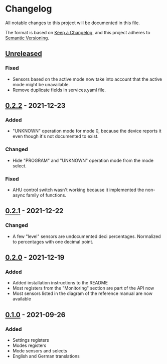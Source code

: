 # Changelog

All notable changes to this project will be documented in this file.

The format is based on [Keep a Changelog](https://keepachangelog.com/en/1.0.0/),
and this project adheres to [Semantic Versioning](https://semver.org/spec/v2.0.0.html).

## [Unreleased]

### Fixed

- Sensors based on the active mode now take into account that the active mode might be unavailable.
- Remove duplicate fields in services.yaml file.

## [0.2.2] - 2021-12-23

### Added

- "UNKNOWN" operation mode for mode 0, because the device reports it even though it's not documented to exist.

### Changed

- Hide "PROGRAM" and "UNKNOWN" operation mode from the mode select.

### Fixed

- AHU control switch wasn't working because it implemented the non-async family of functions.

## [0.2.1] - 2021-12-22

### Changed

- A few "level" sensors are undocumented deci percentages. Normalized to percentages with one decimal point.

## [0.2.0] - 2021-12-19

### Added

- Added installation instructions to the README
- Most registers from the "Monitoring" section are part of the API now
- Most sensors listed in the diagram of the reference manual are now available

## [0.1.0] - 2021-09-26

### Added

- Settings registers
- Modes registers
- Mode sensors and selects
- English and German translations

[Unreleased]: https://gitlab.bg12.ch/home-assistant/komfovent-c5/-/compare/v0.2.2...main
[0.2.2]:      https://gitlab.bg12.ch/home-assistant/komfovent-c5/-/tags/v0.2.2
[0.2.1]:      https://gitlab.bg12.ch/home-assistant/komfovent-c5/-/tags/v0.2.1
[0.2.0]:      https://gitlab.bg12.ch/home-assistant/komfovent-c5/-/tags/v0.2.0
[0.1.0]:      https://gitlab.bg12.ch/home-assistant/komfovent-c5/-/tags/v0.1.0
